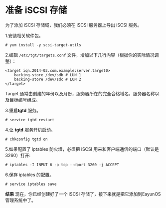 # 准备 iSCSI 存储

为了添加 iSCSI 存储域，我们必须在 iSCSI 服务器上导出 iSCSI 服务。

1.安装相关软件包。

    # yum install -y scsi-target-utils


2.编辑 `/etc/tgt/targets.conf`
文件，增加以下几行内容（根据你的实际情况调整）：


    <target iqn.2014-03.com.example:server.target0>
        backing-store /dev/sdb # LUN 1
        backing-store /dev/sdc # LUN 2
    </target>



Target
通常由创建的年份以及月份，服务器所在的完全合格域名，服务器名称以及目标编号组成。

3.重启**tgtd** 服务。

    # service tgtd restart


4.让 **tgtd** 服务开机启动。

    # chkconfig tgtd on


5.如果配置了 iptables 防火墙，必须把 iSCSI 用来和客户端通信的端口（默认是
3260）打开:

    # iptables -I INPUT 6 -p tcp --dport 3260 -j ACCEPT


6.保存 iptables 的配置。

    # service iptables save


**结果**
现在，你已经创建好了一个 iSCSI 存储了，接下来就是把它添加到EayunOS
管理系统中了。
